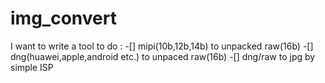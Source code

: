 # img_convert
I want to write a tool to do :
-[] mipi(10b,12b,14b) to unpacked raw(16b)
-[] dng(huawei,apple,android etc.) to unpaced raw(16b)
-[] dng/raw to jpg by simple ISP
